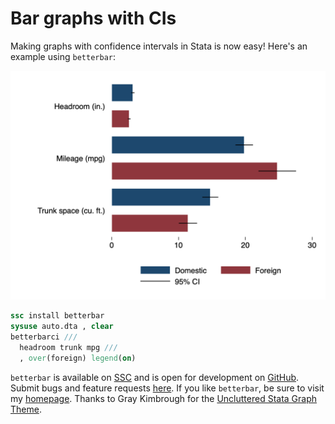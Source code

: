 # Bar graphs with CIs

Making graphs with confidence intervals in Stata is now easy! Here's an example using `betterbar`:

![Graphs with confidence intervals in Stata](/img/betterbar.png)

```stata
ssc install betterbar
sysuse auto.dta , clear
betterbarci ///
  headroom trunk mpg ///
  , over(foreign) legend(on)
```

`betterbar` is available on [SSC](https://ideas.repec.org/c/boc/bocode/s458560.html) and is open for development on [GitHub](https://github.com/bbdaniels/betterbar). Submit bugs and feature requests [here](https://github.com/bbdaniels/betterbar/issues). If you like `betterbar`, be sure to visit my [homepage](http://bbdaniels.github.io). Thanks to Gray Kimbrough for the [Uncluttered Stata Graph Theme](https://graykimbrough.github.io/uncluttered-stata-graphs/).

